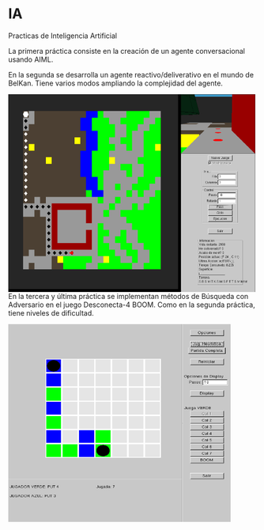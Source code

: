 # IA
Practicas de Inteligencia Artificial

La primera práctica consiste en la creación de un agente conversacional usando AIML.

En la segunda se desarrolla un agente reactivo/deliverativo en el mundo de BelKan. Tiene varios modos ampliando la complejidad del agente.

<div style="text-align:center">
<a href="url"><img src="https://github.com/victory06/IA/blob/master/doc/P2.png" align="left" height="400" width="500" ></a>
</div>

En la tercera y última práctica se implementan métodos de Búsqueda con Adversario en el juego Desconecta-4 BOOM. Como en la segunda práctica, tiene niveles de dificultad.

<div style="text-align:center">
<a href="url"><img src="https://github.com/victory06/IA/blob/master/doc/P3.png" align="left" height="400" width="450" ></a>
</div>
